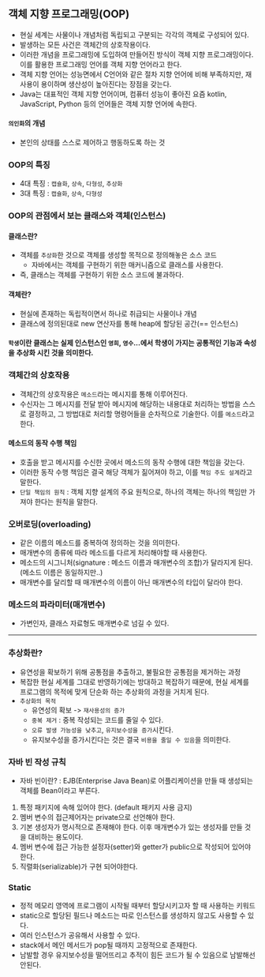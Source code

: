 ## 객체 지향 프로그래밍(OOP)
- 현실 세계는 사물이나 개념처럼 독립되고 구분되는 각각의 객체로 구성되어 있다.
- 발생하는 모든 사건은 객체간의 상호작용이다.
- 이러한 개념을 프로그래밍에 도입하여 만들어진 방식이 객체 지향 프로그래밍이다. 이를 활용한 프로그래밍 언어를 객체 지향 언어라고 한다.
- 객체 지향 언어는 성능면에서 C언어와 같은 절차 지향 언어에 비해 부족하지만, 재사용이 용이하며 생산성이 높아진다는 장점을 갖는다.
- Java는 대표적인 객체 지향 언어이며, 컴퓨터 성능이 좋아진 요즘 kotlin, JavaScript, Python 등의 언어들은 객체 지향 언어에 속한다.

#### `의인화`의 개념
- 본인의 상태를 스스로 제어하고 행동하도록 하는 것

### OOP의 특징
- 4대 특징 : `캡슐화`, `상속`, `다형성`, `추상화`
- 3대 특징 : `캡슐화`, `상속`, `다형성`

### OOP의 관점에서 보는 클래스와 객체(인스턴스)
#### 클래스란?
- 객체를 `추상화`한 것으로 객체를 생성할 목적으로 정의해놓은 소스 코드
  - 자바에서는 객체를 구현하기 위한 매커니즘으로 클래스를 사용한다.
- 즉, 클래스는 객체를 구현하기 위한 소스 코드에 불과하다.
#### 객체란?
- 현실에 존재하는 독립적이면서 하나로 취급되는 사물이나 개념
- 클래스에 정의된대로 new 연산자를 통해 heap에 할당된 공간(== 인스턴스)

#### `학생`이란 클래스는 실제 인스턴스인 `영희`, `영수`...에서 학생이 가지는 공통적인 기능과 속성을 추상화 시킨 것을 의미한다. 

### 객체간의 상호작용
- 객체간의 상호작용은 `메소드`라는 메시지를 통해 이루어진다.
- 수신자는 그 메시지를 전달 받아 메시지에 해당하는 내용대로 처리하는 방법을 스스로 결정하고, 그 방법대로 처리할 명령어들을 순차적으로 기술한다. 이를 `메소드`라고 한다.

#### 메소드의 동작 수행 책임
- 호출을 받고 메시지를 수신한 곳에서 메소드의 동작 수행에 대한 책임을 갖는다.
- 이러한 동작 수행 책임은 결국 해당 객체가 짊어져야 하고, 이를 `책임 주도 설계`라고 말한다.
- `단일 책임의 원칙` : 객체 지향 설계의 주요 원칙으로, 하나의 객체는 하나의 책임만 가져야 한다는 원칙을 말한다.

### 오버로딩(overloading)
- 같은 이름의 메소드를 중복하여 정의하는 것을 의미한다.
- 매개변수의 종류에 따라 메소드를 다르게 처리해야할 때 사용한다.
- 메소드의 시그니처(signature : 메소드 이름과 매개변수의 조합)가 달라지게 된다.(메소드 이름은 동일하지만..)
- 매개변수를 달리할 때 매개변수의 이름이 아닌 매개변수의 타입이 달라야 한다.

### 메소드의 파라미터(매개변수)
- 가변인자, 클래스 자료형도 매개변수로 넘길 수 있다.


---

### 추상화란?
- 유연성을 확보하기 위해 공통점을 추출하고, 불필요한 공통점을 제거하는 과정
- 복잡한 현실 세계를 그대로 반영하기에는 방대하고 복잡하기 때문에, 현실 세계를 프로그램의 목적에 맞게 단순화 하는 추상화의 과정을 거치게 된다.
- `추상화의 목적` 
  - 유연성의 확보 -> `재사용성의 증가`
  - `중복 제거` : 중복 작성되는 코드를 줄일 수 있다.
  - `오류 발생 가능성을 낮추고`, `유지보수성을 증가`시킨다.
  - 유지보수성을 증가시킨다는 것은 결국 `비용을 줄일 수 있음`을 의미한다.

### 자바 빈 작성 규칙
- 자바 빈이란? : EJB(Enterprise Java Bean)로 어플리케이션을 만들 때 생성되는 객체를 Bean이라고 부른다.
1. 특정 패키지에 속해 있어야 한다. (default 패키지 사용 금지)
2. 멤버 변수의 접근제어자는 private으로 선언해야 한다.
3. 기본 생성자가 명시적으로 존재해야 한다. 이후 매개변수가 있는 생성자를 만들 것을 대비하는 용도이다.
4. 멤버 변수에 접근 가능한 설정자(setter)와 getter가 public으로 작성되어 있어야 한다.
5. 직렬화(serializable)가 구현 되어야한다. 

### Static 
- 정적 메모리 영역에 프로그램이 시작될 때부터 할당시키고자 할 때 사용하는 키워드
- static으로 할당된 필드나 메소드는 따로 인스턴스를 생성하지 않고도 사용할 수 있다.
- 여러 인스턴스가 공유해서 사용할 수 있다.
- stack에서 메인 메서드가 pop될 때까지 고정적으로 존재한다.
- 남발할 경우 유지보수성을 떨어뜨리고 추적이 힘든 코드가 될 수 있음으로 남발해선 안된다.
